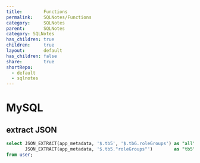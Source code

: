 ```yaml
---  
title:        Functions  
permalink:    SQLNotes/Functions  
category:     SQLNotes  
parent:       SQLNotes  
category: SQLNotes    
has_children: true    
children:     true  
layout:       default  
has_children: false  
share:        true  
shortRepo:  
  - default  
  - sqlnotes
---  
```

  
# MySQL  
  
## extract JSON  
  
```sql  
select JSON_EXTRACT(app_metadata, '$.tb5', '$.tb6.roleGroups') as "all",  
       JSON_EXTRACT(app_metadata, '$.tb5."roleGroups"')        as "tb5"  
from user;  
```
